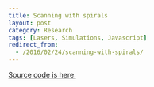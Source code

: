 ```yaml
---
title: Scanning with spirals
layout: post
category: Research
tags: [Lasers, Simulations, Javascript]
redirect_from: 
  - /2016/02/24/scanning-with-spirals/
---
```


<canvas class="canvas-example" id="myCanvas" resize="true" keepalive="true"></canvas>
<script type="text/paperscript" canvas="myCanvas" src="https://cdn.rawgit.com/Nesciosquid/0de0557681636cffc8a3/raw/d471bf7d61433e1f99c52367e604ca8f8f9cb8e9/spiralScan.js">
</script>

[Source code is here.](https://gist.github.com/Nesciosquid/0de0557681636cffc8a3)